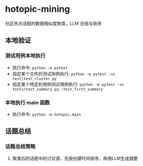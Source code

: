 # hotopic-mining
社区热点话题的数据相似度聚类，LLM 总结与排序

## 本地验证

### 测试用例本地执行

* 执行命令: `python -m pytest`
* 指定某个文件的测试用例执行: `python -m pytest -vs test/test_cluster.py`
* 指定某个特定的用例测试用例执行: `python -m pytest -vs tests/test_summary.py::test_first_summary`

### 本地执行 main 函数

* 执行命令: `python -m hotopic.main`

## 话题总结

### 话题总结策略

1. 聚类后的话题中的讨论源，先按创建时间排序，再用LLM生成摘要
